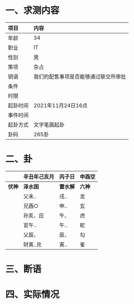 # 一、求测内容
|项目|内容|
|:-|:-|
|年龄|34|
|职业|IT|
|性别|男|
|策项|杂占|
|钥语|我们的配售事项是否能够通过联交所审批|
|条件||
|时限||
|起卦时间|2021年11月24日16点|
|事件时间||
|起卦方式|文字笔画起卦|
|卦码|265卦|

# 二、卦
||辛丑年己亥月|丙子日|申酉空|
|:-|:-|:-|:-|
|**伏神**|**泽水困**|**雷水解**|**六神**|
||父未..|戌..|龙|
||兄酉○|申..|玄|
||孙亥、应|午、|虎|
||官午..|午..|蛇|
||父辰、|辰、|勾|
||财寅..兑|寅..|雀|


# 三、断语

# 四、实际情况